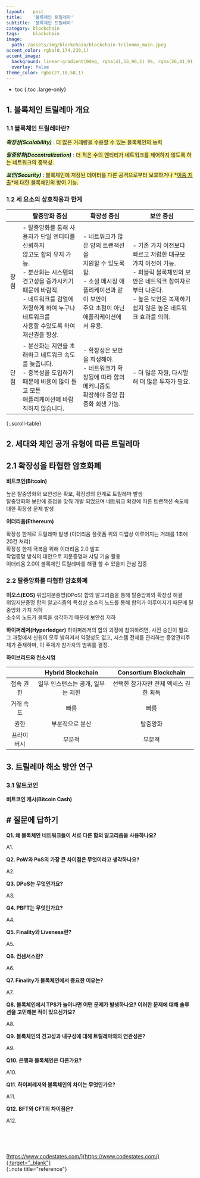 ```yaml
---
layout:   post
title:    '블록체인 트릴레마'
subtitle: '블록체인 트릴레마'
category: blockchain
tags:     blockchain
image: 
  path: /assets/img/blockchain/blockchain-trilemma_main.jpeg
accent_color: rgba(0,174,239,1)
accent_image:
  background: linear-gradient(0deg, rgba(41,53,96,1) 0%, rgba(26,41,91,1) 100%);
  overlay: false
theme_color: rgba(27,10,58,1) 
---
```


* toc
{:toc .large-only}

## 1. 블록체인 트릴레마 개요

### 1.1 블록체인 트릴레마란?

***<span style='background-color: #E0FFC4'>확장성(Scalability)</span>*** : <span style='background-color: #FFF39B'>더 많은 거래량을 수용할 수 있는 블록체인의 능력</span> 

***<span style='background-color: #E0FFC4'>탈중앙화(Decentralization)</span>*** : <span style='background-color: #FFF39B'>더 적은 수의 엔티티가 네트워크를 제어하지 않도록 하는 네트워크의 중복성. </span> 

***<span style='background-color: #E0FFC4'>보안(Security)</span>*** : <span style='background-color: #FFF39B'>블록체인에 저장된 데이터를 다른 공격으로부터 보호하거나 *<u>이중 지출</u>*에 대한 블록체인의 방어 기능. </span> 

### 1.2 세 요소의 상호작용과 한계

||탈중앙화 중심|	확장성 중심|	보안 중심|
|:-:|--|--|--|
|장점|	\- 탈중앙화를 통해 사용자가 단일 엔티티를 신뢰하지 <br>않고도 합의 유지 가능.  <br>\- 분산화는 시스템의 견고성을 증가시키기 때문에 바람직. <br>\- 네트워크를 검열에 저항하게 하여 누구나 네트워크를  <br>사용할 수있도록 하여 재산권을 향상.<br>|\- 네트워크가 많은 양의 트랜잭션을 <br>지원할 수 있도록 함.<br>\- 소셜 메시징 애플리케이션과 같이 보안이 <br>주요 초점이 아닌 애플리케이션에서 유용.| 	\- 기존 가치 이전보다 빠르고 저렴한 대규모 가치 이전이 가능.<br>\- 퍼블릭 블록체인의 보안은 네트워크 참여자로부터 나온다. <br>\- 높은 보안은 복제하기 쉽지 않은 높은 네트워크 효과를 의미.
|단점|	\- 분산화는 지연을 초래하고 네트워크 속도를 늦춥니다.<br>\- 중복성을 도입하기 때문에 비용이 많이 들고 모든 <br>애플리케이션에 바람직하지 않습니다.	|\- 확장성은 보안을 희생해야.<br>\- 네트워크가 확장됨에 따라 합의 메커니즘도<br> 확장해야 중앙 집중화 희생 가능.|\- 더 많은 자원, 다시말해 더 많은 투자가 필요.|
{:.scroll-table}

## 2. 세대와 체인 공개 유형에 따른 트릴레마 

## 2.1 확장성을 타협한 암호화폐

**비트코인(Bitcoin)**

높은 탈중앙화와 보안성은 확보, 확장성의 한계로 트릴레마 발생 <br>
탈중앙화와 보안에 초점을 맞춰 개발 되었으며 네트워크 확장에 따른 트랜잭션 속도에 대한 확장성 문제 발생

**이더리움(Ethereum)**

확장성 한계로 트릴레마 발생 (이더리움 플랫폼 위의 디앱상 이루어지는 거래를 1초에 20건 처리) <br>
확장성 한계 극복을 위해 이더리움 2.0 발표 <br>
작업증명 방식의 대안으로 지분증명과 샤딩 기술 활용 <br>
이더리움 2.0이 블록체인 트릴레마를 해결 할 수 있을지 관심 집중

### 2.2 탈중앙화를 타협한 암호화폐

**이오스(EOS)**
위임지분증명(DPoS) 합의 알고리즘을 통해 탈중앙화와 확장성 해결 <br>
위임지분증명 합의 알고리즘의 특성상 소수의 노드를 통해 합의가 이루어지기 때문에 탈중앙화 가치 저하 <br>
소수의 노드가 블록을 생각하기 때문에 보안성 저하

**하이퍼레저(Hyperledger)**
하이퍼레저의 합의 과정에 참여하려면, 사전 승인이 필요. 그 과정에서 신원이 모두 밝혀져서 익명성도 없고, 시스템 전체를 관리하는 중앙관리주체가 존재하며, 이 주체가 참가자의 범위를 결정. 

**하이브리드와 컨소시엄**

|            |         Hybrid Blockchain         |         Consortium Blockchain         | 
|:----------:|:---------------------------------:|:-------------------------------------:|
| 접속 권한  | 일부 인스턴스는 공개, 일부는 제한 | 선택한 참가자만 전체 엑세스 권한 획득 |
| 거래 속도  | 빠름                              | 빠름                                  |
| 권한       | 부분적으로 분산                   | 탈중앙화                              |
| 프라이버시 | 부분적                            | 부분적                                |

## 3. 트릴레마 해소 방안 연구

### 3.1 알트코인

**비트코인 캐시(Bitcoin Cash)**


## # 질문에 답하기

**Q1. 왜 블록체인 네트워크들이 서로 다른 합의 알고리즘을 사용하나요?**

A1. 

**Q2. PoW와 PoS의 가장 큰 차이점은 무엇이라고 생각하나요?**

A2. 

**Q3. DPoS는 무엇인가요?**

A3. 

**Q4. PBFT는 무엇인가요?**

A4. 

**Q5. Finality와 Liveness란?**

A5. 

**Q6. 컨센서스란?**

A6. 

**Q7. Finality가 블록체인에서 중요한 이유는?**

A7. 

**Q8. 블록체인에서 TPS가 늘어나면 어떤 문제가 발생하나요? 이러한 문제에 대해 솔루션을 고민해본 적이 있으신가요?**

A8. 

**Q9. 블록체인의 견고성과 내구성에 대해 트릴레마와의 연관성은?**

A9. 

**Q10. 은행과 블록체인은 다른가요?**

A10. 

**Q11. 하이퍼레저와 블록체인의 차이는 무엇인가요?**

A11. 

**Q12. BFT와 CFT의 차이점은?**

A12. 




<br>
<br>
<br>

[https://www.codestates.com/](https://www.codestates.com/){:target="_blank"}<br>
{:.note title="reference"}
